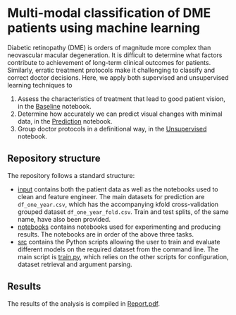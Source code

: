 # Multi-modal classification of DME patients using machine learning
Diabetic retinopathy (DME) is orders of magnitude more complex than neovascular macular degeneration. It is difficult to determine what factors contribute to achievement of long-term clinical outcomes for patients. Similarly, erratic treatment protocols make it challenging to classify and correct doctor decisions. Here, we apply both supervised and unsupervised learning techniques to
1. Assess the characteristics of treatment that lead to good patient vision, in the [Baseline](https://github.com/charlieoneill11/diabeticretinopathy/blob/main/notebooks/Baseline.ipynb) notebook.
2. Determine how accurately we can predict visual changes with minimal data, in the [Prediction](https://github.com/charlieoneill11/diabeticretinopathy/blob/main/notebooks/Prediction.ipynb) notebook.
3. Group doctor protocols in a definitional way, in the [Unsupervised](https://github.com/charlieoneill11/diabeticretinopathy/blob/main/notebooks/Unsupervised.ipynb) notebook.

## Repository structure
The repository follows a standard structure:
* [input](https://github.com/charlieoneill11/diabeticretinopathy/tree/main/input) contains both the patient data as well as the notebooks used to clean and feature engineer. The main datasets for prediction are `df_one_year.csv`, which has the accompanying kfold cross-validation grouped dataset `df_one_year_fold.csv`. Train and test splits, of the same name, have also been provided.
* [notebooks](https://github.com/charlieoneill11/diabeticretinopathy/tree/main/notebooks) contains notebooks used for experimenting and producing results. The notebooks are in order of the above three tasks.
* [src](https://github.com/charlieoneill11/diabeticretinopathy/tree/main/src) contains the Python scripts allowing the user to train and evaluate different models on the required dataset from the command line. The main script is [train.py](https://github.com/charlieoneill11/diabeticretinopathy/blob/main/src/train.py), which relies on the other scripts for configuration, dataset retrieval and argument parsing.

## Results
The results of the analysis is compiled in [Report.pdf](https://github.com/charlieoneill11/diabeticretinopathy/blob/main/Report.pdf).
